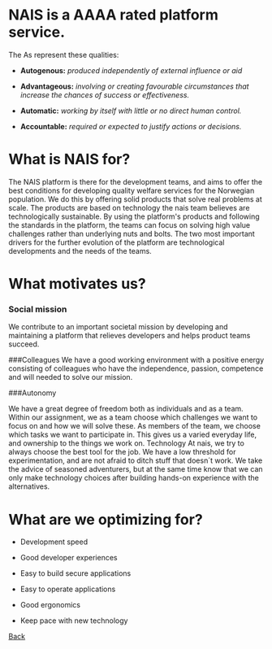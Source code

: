 # NAIS is a AAAA rated platform service.

The As represent these qualities:

- **Autogenous:** _produced independently of external influence or aid_

- **Advantageous:** _involving or creating favourable circumstances that increase the chances of success or effectiveness._

- **Automatic:** _working by itself with little or no direct human control._

- **Accountable:** _required or expected to justify actions or decisions._


# What is NAIS for?

The NAIS platform is there for the development teams, and aims to offer the best conditions for developing quality welfare services for the Norwegian population. We do this by offering solid products that solve real problems at scale. The products are based on technology the nais team believes are technologically sustainable. By using the platform's products and following the standards in the platform, the teams can focus on solving high value challenges rather than underlying nuts and bolts. The two most important drivers for the further evolution of the platform are technological developments and the needs of the teams.

# What motivates us?

### Social mission

We contribute to an important societal mission by developing and maintaining a platform that relieves developers and helps product teams succeed.

###Colleagues
We have a good working environment with a positive energy consisting of colleagues who have the independence, passion, competence and will needed to solve our mission.

###Autonomy

We have a great degree of freedom both as individuals and as a team. Within our assignment, we as a team choose which challenges we want to focus on and how we will solve these. As members of the team, we choose which tasks we want to participate in. This gives us a varied everyday life, and ownership to the things we work on.
Technology
At nais, we try to always choose the best tool for the job. We have a low threshold for experimentation, and are not afraid to ditch stuff that doesn´t work. We take the advice of seasoned adventurers, but at the same time know that we can only make technology choices after building hands-on experience with the alternatives.

# What are we optimizing for?

* Development speed
 
* Good developer experiences
 
* Easy to build secure applications
 
* Easy to operate applications
 
* Good ergonomics
 
* Keep pace with new technology


[Back](../README.md)
